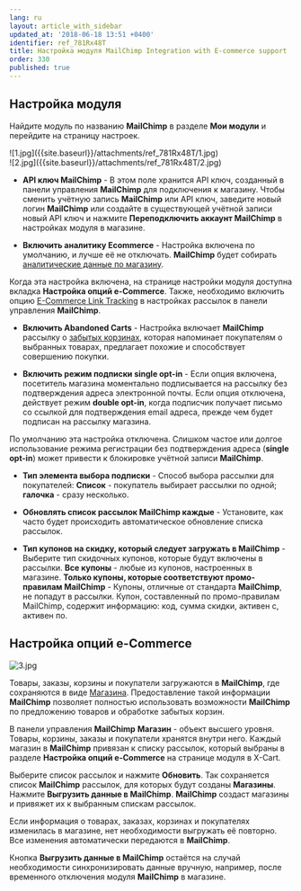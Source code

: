 ```yaml
---
lang: ru
layout: article_with_sidebar
updated_at: '2018-06-18 13:51 +0400'
identifier: ref_781Rx48T
title: Настройка модуля MailChimp Integration with E-commerce support
order: 330
published: true
---
```

## Настройка модуля

Найдите модуль по названию **MailChimp** в разделе **Мои модули** и перейдите на страницу настроек.

<div class="ui stackable two column grid">
  <div class="column" markdown="span">![1.jpg]({{site.baseurl}}/attachments/ref_781Rx48T/1.jpg)
</div>
  <div class="column" markdown="span">![2.jpg]({{site.baseurl}}/attachments/ref_781Rx48T/2.jpg)
</div>
</div>
   
   * **API ключ MailChimp** - В этом поле хранится API ключ, созданный в панели управления **MailChimp** для подключения к магазину. Чтобы сменить учётную запись **MailChimp** или API ключ, заведите новый логин **MailChimp** или создайте в существующей учётной записи новый API ключ и нажмите **Переподключить аккаунт MailChimp** в настройках модуля в магазине.
   
   * **Включить аналитику Ecommerce** - Настройка включена по умолчанию, и лучше её не отключать. **MailChimp** будет собирать [аналитические данные по магазину](https://mailchimp.com/help/sell-more-stuff-with-mailchimp/ "Настройка модуля MailChimp Integration with E-commerce support"). 
   
 Когда эта настройка включена, на странице настройки модуля доступна вкладка **Настройка опций e-Commerce**. Также, необходимо включить опцию [E-Commerce Link Tracking](https://mailchimp.com/help/sell-more-stuff-with-mailchimp/ "Настройка модуля MailChimp Integration with E-commerce support") в настройках рассылок в панели управления **MailChimp**.  
 
   * **Включить Abandoned Carts** - Настройка включает **MailChimp** рассылку о [забытых корзинах](https://mailchimp.com/features/abandoned-cart/ "Настройка модуля MailChimp Integration with E-commerce support"), которая напоминает покупателям о выбранных товарах, предлагает похожие и способствует совершению покупки.  
   
   * **Включить режим подписки single opt-in** - Если опция включена, посетитель магазина моментально подписывается на рассылку без подтверждения адреса электронной почты. Если опция отключена, действует режим **double opt-in**, когда подписчик получает письмо со ссылкой для подтверждения email адреса, прежде чем будет подписан на рассылку магазина. 
   
   По умолчанию эта настройка отключена. Слишком частое или долгое использование режима регистрации без подтверждения адреса (**single opt-in**) может привести к блокировке учётной записи **MailChimp**.
   
* **Тип элемента выбора подписки** - Способ выбора рассылки для покупателей: **Список** - покупатель выбирает рассылки по одной; **галочка** - сразу несколько.

* **Обновлять список рассылок MailChimp каждые** - Установите, как часто будет происходить автоматическое обновление списка рассылок.

* **Тип купонов на скидку, который следует загружать в MailChimp** - Выберите тип скидочных купонов, которые будут включены в рассылки. **Все купоны** - любые из купонов, настроенных в магазине. **Только купоны, которые соответствуют промо-правилам MailChimp** - Купоны, отличные от стандарта **MailChimp**, не попадут в рассылки. 
Купон, составленный по промо-правилам MailChimp, содержит информацию: код, сумма скидки, активен с, активен по.

## Настройка опций e-Commerce

![3.jpg]({{site.baseurl}}/attachments/ref_781Rx48T/3.jpg)

Товары, заказы, корзины и покупатели загружаются в **MailChimp**, где сохраняются в виде [Магазина](https://developer.mailchimp.com/documentation/mailchimp/reference/ecommerce/stores/ "Настройка модуля MailChimp Integration with E-commerce support"). Предоставление такой информации **MailChimp** позволяет полностью использовать возможности **MailChimp** по предложению товаров и обработке забытых корзин.

В панели управления **MailChimp** **Магазин** - объект высшего уровня. Товары, корзины, заказы и покупатели хранятся внутри него. Каждый магазин в **MailChimp** привязан к списку рассылок, который выбраны в разделе **Настройка опций e-Commerce** на странице модуля в X-Cart.

Выберите список рассылок и нажмите **Обновить**. Так сохраняется список **MailChimp** рассылок, для которых будут созданы **Магазины**. Нажмите **Выгрузить данные в MailChimp**. **MailChimp** создаст магазины и привяжет их к выбранным спискам рассылок.

Если информация о товарах, заказах, корзинах и покупателях изменилась в магазине, нет необходимости выгружать её повторно. Все изменения автоматически передаются в **MailChimp**.

Кнопка **Выгрузить данные в MailChimp** остаётся на случай необходимости синхронизировать данные вручную, например, после временного отключения модуля **MailChimp** в магазине.
